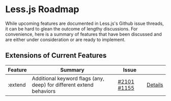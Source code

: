 # Less.js Roadmap
While upcoming features are documented in Less.js's Github issue threads, it can be hard to glean the outcome of lengthy discussions. For convenience, here is a summary of features that have been discussed and are either under consideration or are ready to implement.

## Extensions of Current Features

Feature   | Summary | Issue | &nbsp;
-------   | ---- | --- | ---
:extend   | Additional keyword flags (any, deep) for different extend behaviors | [#2101](../../../less.js/issues/2101) [#1155](../../../less.js#1155) | [Details](extend.md)
